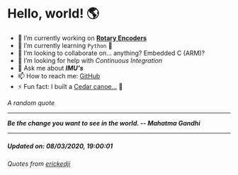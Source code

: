 # Hello, world! 🌎


- 🔧 I’m currently working on [**Rotary Encoders**](https://github.com/kyleRhess/EncoderQ.git)
- 🌱 I’m currently learning `Python` **🐍**
- 👯 I’m looking to collaborate on... anything? Embedded C (ARM)?
- 🤔 I’m looking for help with *Continuous Integration*
- 💬 Ask me about ***IMU's***
- 📫 How to reach me: [GitHub](https://github.com/kyleRhess)
- ⚡ Fun fact: I built a [Cedar canoe...](https://imgur.com/gallery/HkfSO) 🛶

_A random quote_
___
***Be the change you want to see in the world.
-- Mahatma Gandhi***
___
##### Updated on: 08/03/2020, 19:00:01
###### Quotes from [erickedji](https://gist.github.com/erickedji/68802)